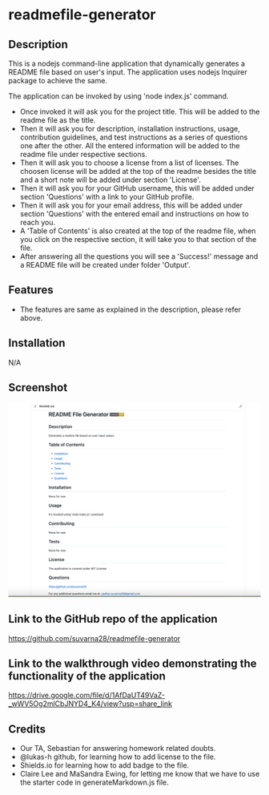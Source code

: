 # readmefile-generator

## Description 

This is a nodejs command-line application that dynamically generates a README file based on user's input. The application uses nodejs Inquirer package to achieve the same. 

The application can be invoked by using 'node index.js' command. 

* Once invoked it will ask you for the project title. This will be added to the readme file as the title. 
* Then it will ask you for description, installation instructions, usage, contribution guidelines, and test instructions as a series of questions one after the other. All the entered information will be added to the readme file under respective sections.
* Then it will ask you to choose a license from a list of licenses. The choosen license will be added at the top of the readme besides the title and a short note will be added under section 'License'.
* Then it will ask you for your GitHub username, this will be added under section 'Questions' with a link to your GitHub profile. 
* Then it will ask you for your email address, this will be added under section 'Questions' with the entered email and instructions on how to reach you.  
* A 'Table of Contents' is also created at the top of the readme file, when you click on the respective section, it will take you to that section of the file.
* After answering all the questions you will see a 'Success!' message and a README file will be created under folder 'Output'.

## Features

* The features are same as explained in the description, please refer above.

## Installation

N/A

## Screenshot

![Main Webpage](./screenshot/screenshot.png)

## Link to the GitHub repo of the application

https://github.com/suvarna28/readmefile-generator

## Link to the walkthrough video demonstrating the functionality of the application

https://drive.google.com/file/d/1AfDaUT49VaZ-_wWV5Og2mlCbJNYD4_K4/view?usp=share_link

## Credits

* Our TA, Sebastian for answering homework related doubts. 
* @lukas-h github, for learning how to add license to the file.
* Shields.io for learning how to add badge to the file.
* Claire Lee and MaSandra Ewing, for letting me know that we have to use the starter code in generateMarkdown.js file. 


